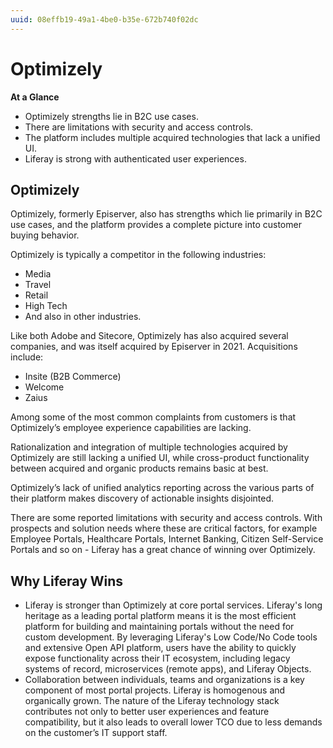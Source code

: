 ```yaml
---
uuid: 08effb19-49a1-4be0-b35e-672b740f02dc
---
```


# Optimizely

**At a Glance**

* Optimizely strengths lie in B2C use cases.
* There are limitations with security and access controls.
* The platform includes multiple acquired technologies that lack a unified UI.
* Liferay is strong with authenticated user experiences.

## Optimizely

Optimizely, formerly Episerver, also has strengths which lie primarily in B2C use cases, and the platform provides a complete picture into customer buying behavior.

Optimizely is typically a competitor in the following industries:

* Media
* Travel
* Retail
* High Tech
* And also in other industries.

Like both Adobe and Sitecore, Optimizely has also acquired several companies, and was itself acquired by Episerver in 2021. Acquisitions include:

* Insite (B2B Commerce)
* Welcome
* Zaius

Among some of the most common complaints from customers is that Optimizely’s employee experience capabilities are lacking.

Rationalization and integration of multiple technologies acquired by Optimizely are still lacking a unified UI, while cross-product functionality between acquired and organic products remains basic at best.

Optimizely’s lack of unified analytics reporting across the various parts of their platform makes discovery of actionable insights disjointed.

There are some reported limitations with security and access controls. With prospects and solution needs where these are critical factors, for example Employee Portals, Healthcare Portals, Internet Banking, Citizen Self-Service Portals and so on - Liferay has a great chance of winning over Optimizely.

## Why Liferay Wins

* Liferay is stronger than Optimizely at core portal services. Liferay's long heritage as a leading portal platform means it is the most efficient platform for building and maintaining portals without the need for custom development. By leveraging Liferay's Low Code/No Code tools and extensive Open API platform, users have the ability to quickly expose functionality across their IT ecosystem, including legacy systems of record, microservices (remote apps), and Liferay Objects.
* Collaboration between individuals, teams and organizations is a key component of most portal projects. Liferay is homogenous and organically grown. The nature of the Liferay technology stack contributes not only to better user experiences and feature compatibility, but it also leads to overall lower TCO due to less demands on the customer’s IT support staff.
